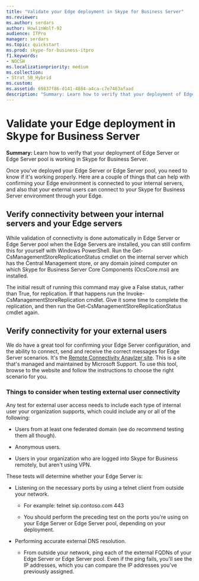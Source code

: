 ```yaml
---
title: "Validate your Edge deployment in Skype for Business Server"
ms.reviewer: 
ms.author: serdars
author: HowlinWolf-92
audience: ITPro
manager: serdars
ms.topic: quickstart
ms.prod: skype-for-business-itpro
f1.keywords:
- NOCSH
ms.localizationpriority: medium
ms.collection: 
- Strat_SB_Hybrid
ms.custom: 
ms.assetid: 69837f86-d141-4884-a4ca-c7e7463afaad
description: "Summary: Learn how to verify that your deployment of Edge Server or Edge Server pool is working in Skype for Business Server."
---
```


# Validate your Edge deployment in Skype for Business Server
 
**Summary:** Learn how to verify that your deployment of Edge Server or Edge Server pool is working in Skype for Business Server.
  
Once you've deployed your Edge Server or Edge Server pool, you need to know if it's working properly. Here are a couple of things that can help with confirming your Edge environment is connected to your internal servers, and also that your external users can connect to your Skype for Business Server environment through your Edge.
  
## Verify connectivity between your internal servers and your Edge servers

While validation of connectivity is done automatically in Edge Server or Edge Server pool when the Edge Servers are installed, you can still confirm this for yourself with Windows PowerShell. Run the Get-CsManagementStoreReplicationStatus cmdlet on the internal server which has the Central Management store, or any domain joined computer on which Skype for Business Server Core Components (OcsCore.msi) are installed.
  
The initial result of running this command may give a False status, rather than True, for replication. If that happens run the Invoke-CsManagementStoreReplication cmdlet. Give it some time to complete the replication, and then run the Get-CsManagementStoreReplicationStatus cmdlet again.
  
## Verify connectivity for your external users

We do have a great tool for confirming your Edge Server configuration, and the ability to connect, send and receive the correct messages for Edge Server scenarios. It's the [Remote Connectivity Anaylzer site](https://testconnectivity.microsoft.com/). This is a site that's managed and maintained by Microsoft Support. To use this tool, browse to the website and follow the instructions to choose the right scenario for you.
  
### Things to consider when testing external user connectivity

Any test for external user access needs to include each type of internal user your organization supports, which could include any or all of the following:
  
- Users from at least one federated domain (we do recommend testing them all though).
    
- Anonymous users.
    
- Users in your organization who are logged into Skype for Business remotely, but aren't using VPN.
    
These tests will determine whether your Edge Server is:
  
- Listening on the necessary ports by using a telnet client from outside your network.
    
  - For example: telnet sip.contoso.com 443
    
  - You should perform the preceding test on the ports you're using on your Edge Server or Edge Server pool, depending on your deployment.
    
- Performing accurate external DNS resolution.
    
  - From outside your network, ping each of the external FQDNs of your Edge Server or Edge Server pool. Even if the ping fails, you'll see the IP addresses, which you can compare the IP addresses you've previously assigned.
    

